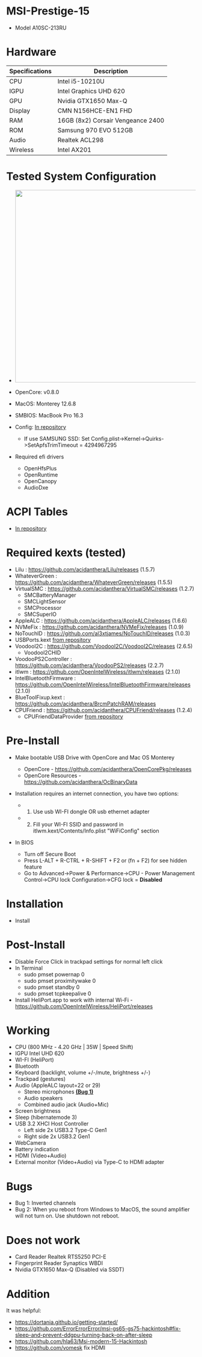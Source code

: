 # MSI-Prestige-15
- Model A10SC-213RU

# Hardware
|Specifications | Description|
|-|-|
|CPU       | Intel i5-10210U|
|IGPU      | Intel Graphics UHD 620|
|GPU       | Nvidia GTX1650 Max-Q
|Display   | CMN N156HCE-EN1 FHD
|RAM       | 16GB (8x2) Corsair Vengeance 2400|
|ROM       | Samsung 970 EVO 512GB|
|Audio     | Realtek ACL298|
|Wireless  | Intel AX201|

# Tested System Configuration
- <img src="https://github.com/KerKerOgh/MSI-Prestige-15-Hackintosh/blob/master/Screenshot.png/" width=512>
- OpenCore: v0.8.0
- MacOS: Monterey 12.6.8
- SMBIOS: MacBook Pro 16.3
- Config: [In repository](/OpenCore/config.plist)
  - If use SAMSUNG SSD: Set Config.plist->Kernel->Quirks->SetApfsTrimTimeout = 4294967295

- Required efi drivers
  - OpenHfsPlus
  - OpenRuntime
  - OpenCanopy
  - AudioDxe
 
# ACPI Tables
- [In repository](/ACPI/patched)

# Required kexts (tested)
- Lilu : https://github.com/acidanthera/Lilu/releases (1.5.7)
- WhateverGreen : https://github.com/acidanthera/WhateverGreen/releases (1.5.5)
- VirtualSMC : https://github.com/acidanthera/VirtualSMC/releases (1.2.7)
  - SMCBatteryManager
  - SMCLightSensor
  - SMCProcessor
  - SMCSuperIO
- AppleALC : https://github.com/acidanthera/AppleALC/releases (1.6.6)
- NVMeFix : https://github.com/acidanthera/NVMeFix/releases (1.0.9)
- NoTouchID : https://github.com/al3xtjames/NoTouchID/releases (1.0.3)
- USBPorts.kext [from repository](/Kexts)
- Voodool2C : https://github.com/VoodooI2C/VoodooI2C/releases (2.6.5)
  - Voodool2CHID
- VoodooPS2Controller : https://github.com/acidanthera/VoodooPS2/releases (2.2.7)
- itlwm : https://github.com/OpenIntelWireless/itlwm/releases (2.1.0)
- IntelBluetoothFirmware : https://github.com/OpenIntelWireless/IntelBluetoothFirmware/releases (2.1.0)
- BlueToolFixup.kext : https://github.com/acidanthera/BrcmPatchRAM/releases
- CPUFriend : https://github.com/acidanthera/CPUFriend/releases (1.2.4)
  - CPUFriendDataProvider [from repository](/Kexts)

# Pre-Install
- Make bootable USB Drive with OpenCore and Mac OS Monterey
  - OpenCore - https://github.com/acidanthera/OpenCorePkg/releases
  - OpenCore Resources - https://github.com/acidanthera/OcBinaryData
  
- Installation requires an internet connection, you have two options:
  - 1. Use usb WI-FI dongle OR usb ethernet adapter
  - 2. Fill your WI-FI SSID and password in itlwm.kext/Contents/Info.plist "WiFiConfig" section

- In BIOS
  - Turn off Secure Boot
  - Press L-ALT + R-CTRL + R-SHIFT + F2 or (fn + F2) for see hidden feature
  - Go to Advanced->Power & Performance->CPU - Power Management Control->CPU lock Configuration->CFG lock = **Disabled**

# Installation
- Install

# Post-Install
- Disable Force Click in trackpad settings for normal left click
- In Terminal
  - sudo pmset powernap 0
  - sudo pmset proximitywake 0
  - sudo pmset standby 0
  - sudo pmset tcpkeepalive 0
- Install HeliPort.app to work with internal Wi-Fi \- https://github.com/OpenIntelWireless/HeliPort/releases

# Working
- CPU (800 MHz - 4.20 GHz | 35W | Speed Shift)
- IGPU Intel UHD 620
- WI-FI (HeliPort)
- Bluetooth
- Keyboard (backlight, volume +/-/mute, brightness +/-)
- Trackpad (gestures)
- Audio (AppleALC layout=22 or 29)
  - Stereo microphones [**(Bug 1)**](#Bugs)
  - Audio speakers
  - Combined audio jack (Audio+Mic)
- Screen brightness
- Sleep (hibernatemode 3)
- USB 3.2 XHCI Host Controller 
  - Left side 2x USB3.2 Type-C Gen1
  - Right side 2x USB3.2 Gen1
- WebCamera
- Battery indication
- HDMI (Video+Audio)
- External monitor (Video+Audio) via Type-C to HDMI adapter  

# Bugs
- Bug 1: Inverted channels
- Bug 2: When you reboot from Windows to MacOS, the sound amplifier will not turn on. Use shutdown not reboot.

# Does not work
- Card Reader Realtek RTS5250 PCI-E
- Fingerprint Reader Synaptics WBDI
- Nvidia GTX1650 Max-Q (Disabled via SSDT)

# Addition
It was helpful:
- https://dortania.github.io/getting-started/
- https://github.com/ErrorErrorError/msi-gs65-gs75-hackintosh#fix-sleep-and-prevent-ddgpu-turning-back-on-after-sleep
- https://github.com/hla63/Msi-modern-15-Hackintosh
- https://github.com/vomesk fix HDMI
